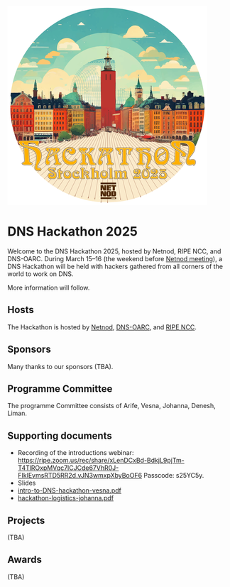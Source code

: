 ![DNS Hackathon 2025](/Hackathon_Stockholm_2025_first.png)

# DNS Hackathon 2025

Welcome to the DNS Hackathon 2025, hosted by Netnod, RIPE NCC, and DNS-OARC. During March 15–16 (the weekend before [Netnod meeting](https://www.netnod.se/event/netnod-meeting2025/)), a DNS Hackathon will be held with hackers gathered from all corners of the world to work on DNS.

More information will follow.

## Hosts

The Hackathon is hosted by [Netnod](https://www.netnod.se/), [DNS-OARC](https://www.dns-oarc.net/), and [RIPE NCC](https://www.ripe.net/).

## Sponsors

Many thanks to our sponsors (TBA).

## Programme Committee

The programme Committee consists of Arife, Vesna, Johanna, Denesh, Liman.

## Supporting documents 

* Recording of the introductions webinar: https://ripe.zoom.us/rec/share/xLenDCxBd-BdkjL9pjTm-T4TlROxpMVqc7lCJCde67VhR0J-FIklEvmsRTD5RR2d.vJN3wmxpXbyBoOF6 Passcode: s25YC5y.
* Slides
* [intro-to-DNS-hackathon-vesna.pdf](https://github.com/user-attachments/files/19072554/intro-to-DNS-hackathon-vesna.pdf)
* [hackathon-logistics-johanna.pdf](https://github.com/user-attachments/files/19072553/hackathon-logistics-johanna.pdf)
 

## Projects

(TBA)

## Awards

(TBA)
